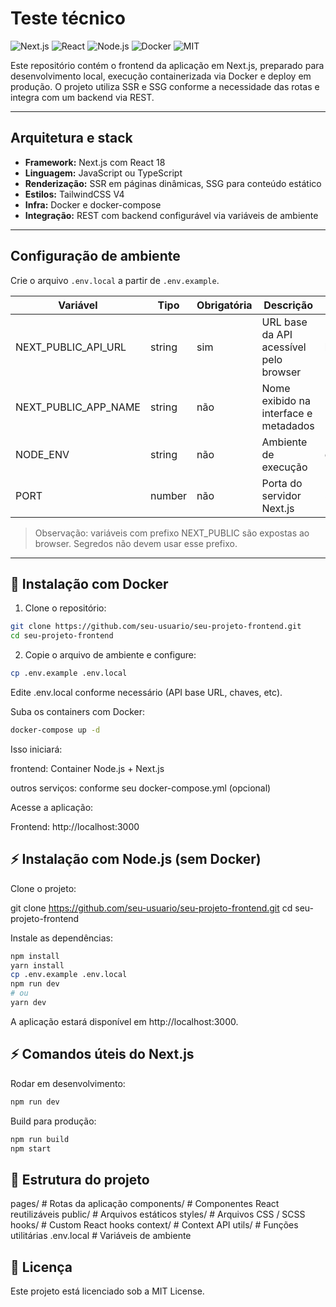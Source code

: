# Teste técnico

![Next.js](https://img.shields.io/badge/Next.js-000000?logo=next.js&logoColor=white)
![React](https://img.shields.io/badge/React-61DAFB?logo=react&logoColor=black)
![Node.js](https://img.shields.io/badge/Node.js-339933?logo=node.js&logoColor=white)
![Docker](https://img.shields.io/badge/Docker-2496ED?logo=docker&logoColor=white)
![MIT](https://img.shields.io/badge/License-MIT-green)

Este repositório contém o frontend da aplicação em Next.js, preparado para desenvolvimento local, execução containerizada via Docker e deploy em produção. O projeto utiliza SSR e SSG conforme a necessidade das rotas e integra com um backend via REST.

---

## Arquitetura e stack

- **Framework:** Next.js com React 18
- **Linguagem:** JavaScript ou TypeScript
- **Renderização:** SSR em páginas dinâmicas, SSG para conteúdo estático
- **Estilos:** TailwindCSS V4
- **Infra:** Docker e docker-compose
- **Integração:** REST com backend configurável via variáveis de ambiente

---

## Configuração de ambiente

Crie o arquivo `.env.local` a partir de `.env.example`.

| Variável                  | Tipo    | Obrigatória | Descrição                                                | Exemplo                         |
|---------------------------|---------|-------------|----------------------------------------------------------|---------------------------------|
| NEXT_PUBLIC_API_URL       | string  | sim         | URL base da API acessível pelo browser                   | http://localhost:8080/api       |
| NEXT_PUBLIC_APP_NAME      | string  | não         | Nome exibido na interface e metadados                    | Blog                         |
| NODE_ENV                  | string  | não         | Ambiente de execução                                     | development                     |
| PORT                      | number  | não         | Porta do servidor Next.js                                | 3000                            |

> Observação: variáveis com prefixo NEXT_PUBLIC são expostas ao browser. Segredos não devem usar esse prefixo.

---

## 🐳 Instalação com Docker

1. Clone o repositório:

```bash
git clone https://github.com/seu-usuario/seu-projeto-frontend.git
cd seu-projeto-frontend
```

2. Copie o arquivo de ambiente e configure:

```bash
cp .env.example .env.local
```

Edite .env.local conforme necessário (API base URL, chaves, etc).

Suba os containers com Docker:

```bash
docker-compose up -d
```

Isso iniciará:

frontend: Container Node.js + Next.js

outros serviços: conforme seu docker-compose.yml (opcional)

Acesse a aplicação:

Frontend: http://localhost:3000

## ⚡ Instalação com Node.js (sem Docker)

Clone o projeto:

git clone https://github.com/seu-usuario/seu-projeto-frontend.git
cd seu-projeto-frontend

Instale as dependências:

```bash
npm install
yarn install
cp .env.example .env.local
npm run dev
# ou
yarn dev
```

A aplicação estará disponível em http://localhost:3000.

## ⚡ Comandos úteis do Next.js

Rodar em desenvolvimento:

```bash
npm run dev
```

Build para produção:

```bash
npm run build
npm start
```

## 📁 Estrutura do projeto

pages/ # Rotas da aplicação
components/ # Componentes React reutilizáveis
public/ # Arquivos estáticos
styles/ # Arquivos CSS / SCSS
hooks/ # Custom React hooks
context/ # Context API
utils/ # Funções utilitárias
.env.local # Variáveis de ambiente

## 📝 Licença

Este projeto está licenciado sob a MIT License.
